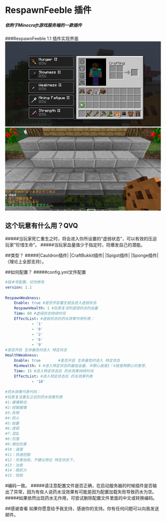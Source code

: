 # RespawnFeeble 插件
##### 依附于Minecraft游戏服务端的一款插件
###RespawnFeeble 1.1 插件实现界面
![1.png](1.png)
![2.png](2.png)

## 这个玩意有什么用？QVQ
#####当玩家死亡重生之时，将会进入你所设置的“虚弱状态”，可以有效的压迫玩家“珍惜生命”。
#####当玩家血量值少于指定时，将爆发自己的潜能。

##类型？
#####|Cauldron插件| |CraftBukkit插件| |Spigot插件| |Sponge插件| （理论上全部支持）。

##如何配置？ 
#####config.yml文件配置

```yml
#版本号配置，切勿修改
version: 1.1

RespawnWeakness:
    Enable: true #是否开启重生就会进入虚弱状态
    RespawnHealth: 1 #玩家复活时虚弱状态的血量
    Time: 60 #虚弱状态持续时间
    EffectList: #虚弱状态的药水效果作用列表：
            - '1'
            - '8'
            - '2'
            - '6'
            - '9'
#是否开启 生命垂危时进入 特定状态
HealthWeakness:
    Enable: true        #是否开启 生命垂危时进入 特定状态
    MinHealth: 4 #进入特定状态的最低血量，半颗心就是1！4就是两颗心的意思、
    Time: 15 #进入特定状态后 药水效果持续时间
    EffectList: #进入特定状态后 药水效果列表
            - '10'

#药水效果代表代码：
#玩家复活重生之后的药水效果列表
#1:缓慢移动
#2:挖掘缓慢
#3:失明
#4:防火
#5:枯萎
#6:虚弱
#7:混乱
#8:饥饿
#9:增加伤害
#10：速度
#11：快速挖掘
#12：伤害加倍，不建议用在 特定状态下。
#13：治愈
#14：跳跃力
#15：饱和
```
#编码一致。
#####请注意配置文件是否正确，在启动服务器的时候插件是否输出了异常，因为有些人说药水没效果有可能是因为配置加载失败导致药水为空。
#####如果依然出现药水无作用，可尝试删除配置文件里面的中文或转换编码。

##感谢查看
如果你愿意给予我支持，感谢你的支持。你有任何问题可以向我发送邮件。
